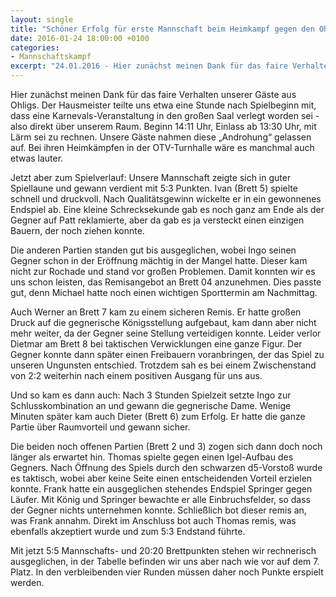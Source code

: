 ```yaml
---
layout: single
title: "Schöner Erfolg für erste Mannschaft beim Heimkampf gegen den Ohligser TV I"
date: 2016-01-24 18:00:00 +0100
categories: 
- Mannschaftskampf
excerpt: "24.01.2016 - Hier zunächst meinen Dank für das faire Verhalten unsere Gäste aus Ohligs ..."
---
```


Hier zunächst meinen Dank für das faire Verhalten unserer Gäste aus
Ohligs. Der Hausmeister teilte uns etwa eine Stunde nach Spielbeginn
mit, dass eine Karnevals-Veranstaltung in den großen Saal verlegt
worden sei - also direkt über unserem Raum. Beginn 14:11 Uhr, Einlass
ab 13:30 Uhr, mit Lärm sei zu rechnen. Unsere Gäste nahmen diese
„Androhung“ gelassen auf. Bei ihren Heimkämpfen in der OTV-Turnhalle
wäre es manchmal auch etwas lauter.

Jetzt aber zum Spielverlauf:
Unsere Mannschaft zeigte sich in guter
Spiellaune und gewann verdient mit 5:3 Punkten.  Ivan (Brett 5)
spielte schnell und druckvoll. Nach Qualitätsgewinn wickelte er in ein
gewonnenes Endspiel ab. Eine kleine Schrecksekunde gab es noch ganz am
Ende als der Gegner auf Patt reklamierte, aber da gab es ja versteckt
einen einzigen Bauern, der noch ziehen konnte.

Die anderen Partien standen gut bis ausgeglichen, wobei Ingo seinen
Gegner schon in der Eröffnung mächtig in der Mangel hatte. Dieser kam
nicht zur Rochade und stand vor großen Problemen. Damit konnten wir es
uns schon leisten, das Remisangebot an Brett 04 anzunehmen. Dies
passte gut, denn Michael hatte noch einen wichtigen Sporttermin am
Nachmittag.

Auch Werner an Brett 7 kam zu einem sicheren Remis. Er hatte großen
Druck auf die gegnerische Königsstellung aufgebaut, kam dann aber
nicht mehr weiter, da der Gegner seine Stellung verteidigen
konnte. Leider verlor Dietmar am Brett 8 bei taktischen Verwicklungen
eine ganze Figur. Der Gegner konnte dann später einen Freibauern
voranbringen, der das Spiel zu unseren Ungunsten entschied. Trotzdem
sah es bei einem Zwischenstand von 2:2 weiterhin nach einem positiven
Ausgang für uns aus.

Und so kam es dann auch: Nach 3 Stunden Spielzeit setzte Ingo zur
Schlusskombination an und gewann die gegnerische Dame. Wenige Minuten
später kam auch Dieter (Brett 6) zum Erfolg. Er hatte die ganze Partie
über Raumvorteil und gewann sicher.

Die beiden noch offenen Partien (Brett 2 und 3) zogen sich dann doch
noch länger als erwartet hin.  Thomas spielte gegen einen Igel-Aufbau
des Gegners. Nach Öffnung des Spiels durch den schwarzen d5-Vorstoß
wurde es taktisch, wobei aber keine Seite einen entscheidenden Vorteil
erzielen konnte. Frank hatte ein ausgeglichen stehendes Endspiel
Springer gegen Läufer. Mit König und Springer bewachte er alle
Einbruchsfelder, so dass der Gegner nichts unternehmen
konnte. Schließlich bot dieser remis an, was Frank annahm.  Direkt im
Anschluss bot auch Thomas remis, was ebenfalls akzeptiert wurde und
zum 5:3 Endstand führte.

Mit jetzt 5:5 Mannschafts- und 20:20 Brettpunkten stehen wir
rechnerisch ausgeglichen, in der Tabelle befinden wir uns aber nach
wie vor auf dem 7. Platz. In den verbleibenden vier Runden müssen
daher noch Punkte erspielt werden.
